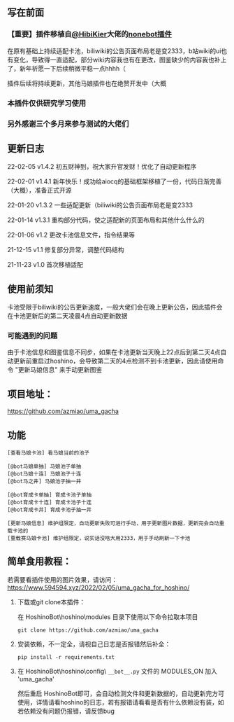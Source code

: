 
## 写在前面

### 【重要】插件移植自[@HibiKier](https://github.com/HibiKier)大佬的[nonebot插件](https://github.com/HibiKier/nonebot_plugin_gamedraw)

在原有基础上持续适配卡池，biliwiki的公告页面布局老是变2333，b站wiki的ui也有变化，导致得一直适配，部分wiki内容我也有在更改，图鉴缺少的内容我也补上了，新年祈愿一下后续稍微平稳一点hhhh（

插件后续将持续更新，其他马娘插件也在绝赞开发中（大概

### 本插件仅供研究学习使用

### 另外感谢三个多月来参与测试的大佬们

## 更新日志

22-02-05    v1.4.2  初五财神到，祝大家升官发财！优化了自动更新程序

22-02-01    v1.4.1    新年快乐！成功给aiocq的基础框架移植了一份，代码日渐完善（大概），准备正式开源

22-01-20    v1.3.2    一些适配更新（biliwiki的公告页面布局老是变2333

22-01-14    v1.3.1    重构部分代码，使之适配新的页面布局和其他什么什么的

22-01-06    v1.2    更改卡池信息文件，指令结果等

21-12-15    v1.1    修复部分异常，调整代码结构

21-11-23    v1.0    首次移植适配

## 使用前须知

卡池受限于biliwiki的公告更新速度，一般大佬们会在晚上更新公告，因此插件会在卡池更新后的第二天凌晨4点自动更新数据

### 可能遇到的问题

由于卡池信息和图鉴信息不同步，如果在卡池更新当天晚上22点后到第二天4点自动更新前重启过hoshino，会导致第二天的4点检测不到卡池更新，因此请使用命令 "更新马娘信息" 来手动更新图鉴

## 项目地址：
https://github.com/azmiao/uma_gacha

## 功能
```
[查看马娘卡池] 看马娘当前的池子

[@bot马娘单抽] 马娘池子单抽
[@bot马娘十连] 马娘池子十连
[@bot马之井] 马娘池子抽一井

[@bot育成卡单抽] 育成卡池子单抽
[@bot育成卡十连] 育成卡池子十连
[@bot育成卡井] 育成卡池子抽一井

[更新马娘信息] 维护组限定，自动更新失败可进行手动，用于更新图片数据，更新完会自动重载卡池的
[重载赛马娘卡池] 维护组限定，说实话没啥大用2333，用于手动刷新一下卡池
```

## 简单食用教程：

若需要看插件使用的图片效果，请访问：
https://www.594594.xyz/2022/02/05/uma_gacha_for_hoshino/

1. 下载或git clone本插件：

    在 HoshinoBot\hoshino\modules 目录下使用以下命令拉取本项目
    ```
    git clone https://github.com/azmiao/uma_gacha
    ```

2. 安装依赖，不一定全，请视自己日志是否报错然后补全：
    ```
    pip install -r requirements.txt
    ```

3. 在 HoshinoBot\hoshino\config\ `__bot__.py` 文件的 MODULES_ON 加入 'uma_gacha'

    然后重启 HoshinoBot即可，会自动检测文件和更新数据的，自动更新完方可使用，详情请看hoshino的日志，若有报错请看看是否有什么依赖没有装，如若依赖没有问题仍报错，请反馈bug